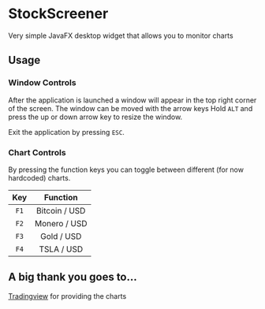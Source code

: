 # StockScreener
Very simple JavaFX desktop widget that allows you to monitor charts


## Usage

### Window Controls

After the application is launched a window will appear in the top right corner of the screen.
The window can be moved with the arrow keys
Hold ```ALT``` and press the up or down arrow key to resize the window.

Exit the application by pressing ```ESC```.

### Chart Controls

By pressing the function keys you can toggle between different (for now hardcoded) charts.

| Key             | Function      |
| :-------------: |:-------------:|
| ```F1```| Bitcoin / USD |
| ```F2```| Monero / USD      |
| ```F3```| Gold / USD|
| ```F4```| TSLA / USD|

## A big thank you goes to...
[Tradingview](https://www.tradingview.com) for providing the charts
